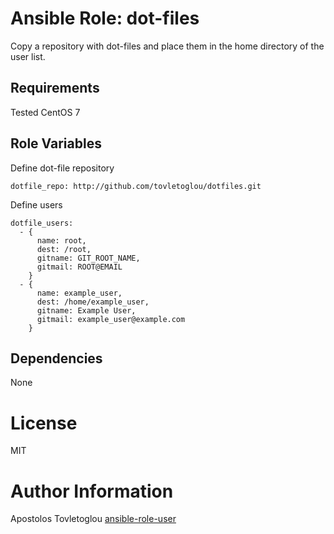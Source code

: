 # Ansible Role: dot-files

Copy a repository with dot-files and place them in the home directory of the user list.

## Requirements

Tested CentOS 7

## Role Variables

Define dot-file repository

    dotfile_repo: http://github.com/tovletoglou/dotfiles.git

Define users

    dotfile_users:
      - {
          name: root,
          dest: /root,
          gitname: GIT_ROOT_NAME,
          gitmail: ROOT@EMAIL
        }
      - {
          name: example_user,
          dest: /home/example_user,
          gitname: Example User,
          gitmail: example_user@example.com
        }

## Dependencies

None

# License

MIT

# Author Information

Apostolos Tovletoglou [ansible-role-user](https://github.com/tovletoglou/ansible-role-dotfiles)
